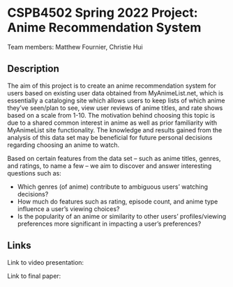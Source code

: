 # CSPB4502 Spring 2022 Project: Anime Recommendation System

Team members: Matthew Fournier, Christie Hui

## Description

The aim of this project is to create an anime recommendation system for users based on existing user data obtained from MyAnimeList.net, which is essentially a cataloging site which allows users to keep lists of which anime they’ve seen/plan to see, view user reviews of anime titles, and rate shows based on a scale from 1-10. The motivation behind choosing this topic is due to a shared common interest in anime as well as prior familiarity with MyAnimeList site functionality. The knowledge and results gained from the analysis of this data set may be beneficial for future personal decisions regarding choosing an anime to watch.

Based on certain features from the data set – such as anime titles, genres, and ratings, to name a few – we aim to discover and answer interesting questions such as:

- Which genres (of anime) contribute to ambiguous users’ watching decisions?
- How much do features such as rating, episode count, and anime type influence a user’s viewing choices?
- Is the popularity of an anime or similarity to other users’ profiles/viewing preferences more significant in impacting a user’s preferences?

## Links

Link to video presentation:

Link to final paper:
